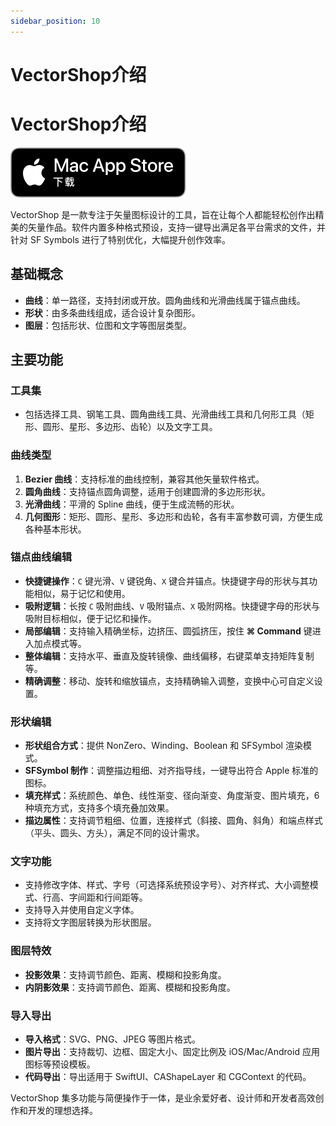 ```yaml
---
sidebar_position: 10
---
```


# VectorShop介绍

# VectorShop介绍

[![Download on the App Store](./img/Download_on_the_Mac_App_Store_Badge_CNSC_RGB_blk_092917.svg)](https://apps.apple.com/cn/app/vector-shop-unique-easy/id6723881388?mt=12)

VectorShop 是一款专注于矢量图标设计的工具，旨在让每个人都能轻松创作出精美的矢量作品。软件内置多种格式预设，支持一键导出满足各平台需求的文件，并针对 SF Symbols 进行了特别优化，大幅提升创作效率。

## 基础概念

- **曲线**：单一路径，支持封闭或开放。圆角曲线和光滑曲线属于锚点曲线。
- **形状**：由多条曲线组成，适合设计复杂图形。
- **图层**：包括形状、位图和文字等图层类型。

## 主要功能

### 工具集

- 包括选择工具、钢笔工具、圆角曲线工具、光滑曲线工具和几何形工具（矩形、圆形、星形、多边形、齿轮）以及文字工具。

### 曲线类型

1. **Bezier 曲线**：支持标准的曲线控制，兼容其他矢量软件格式。
2. **圆角曲线**：支持锚点圆角调整，适用于创建圆滑的多边形形状。
3. **光滑曲线**：平滑的 Spline 曲线，便于生成流畅的形状。
4. **几何图形**：矩形、圆形、星形、多边形和齿轮，各有丰富参数可调，方便生成各种基本形状。

### 锚点曲线编辑

- **快捷键操作**：`C` 键光滑、`V` 键锐角、`X` 键合并锚点。快捷键字母的形状与其功能相似，易于记忆和使用。
- **吸附逻辑**：长按 `C` 吸附曲线、`V` 吸附锚点、`X` 吸附网格。快捷键字母的形状与吸附目标相似，便于记忆和操作。
- **局部编辑**：支持输入精确坐标，边挤压、圆弧挤压，按住 **⌘ Command** 键进入加点模式等。
- **整体编辑**：支持水平、垂直及旋转镜像、曲线偏移，右键菜单支持矩阵复制等。
- **精确调整**：移动、旋转和缩放锚点，支持精确输入调整，变换中心可自定义设置。

### 形状编辑

- **形状组合方式**：提供 NonZero、Winding、Boolean 和 SFSymbol 渲染模式。
- **SFSymbol 制作**：调整描边粗细、对齐指导线，一键导出符合 Apple 标准的图标。
- **填充样式**：系统颜色、单色、线性渐变、径向渐变、角度渐变、图片填充，6 种填充方式，支持多个填充叠加效果。
- **描边属性**：支持调节粗细、位置，连接样式（斜接、圆角、斜角）和端点样式（平头、圆头、方头），满足不同的设计需求。

### 文字功能

- 支持修改字体、样式、字号（可选择系统预设字号）、对齐样式、大小调整模式、行高、字间距和行间距等。
- 支持导入并使用自定义字体。
- 支持将文字图层转换为形状图层。

### 图层特效

- **投影效果**：支持调节颜色、距离、模糊和投影角度。
- **内阴影效果**：支持调节颜色、距离、模糊和投影角度。

### 导入导出

- **导入格式**：SVG、PNG、JPEG 等图片格式。
- **图片导出**：支持裁切、边框、固定大小、固定比例及 iOS/Mac/Android 应用图标等预设模板。
- **代码导出**：导出适用于 SwiftUI、CAShapeLayer 和 CGContext 的代码。

VectorShop 集多功能与简便操作于一体，是业余爱好者、设计师和开发者高效创作和开发的理想选择。